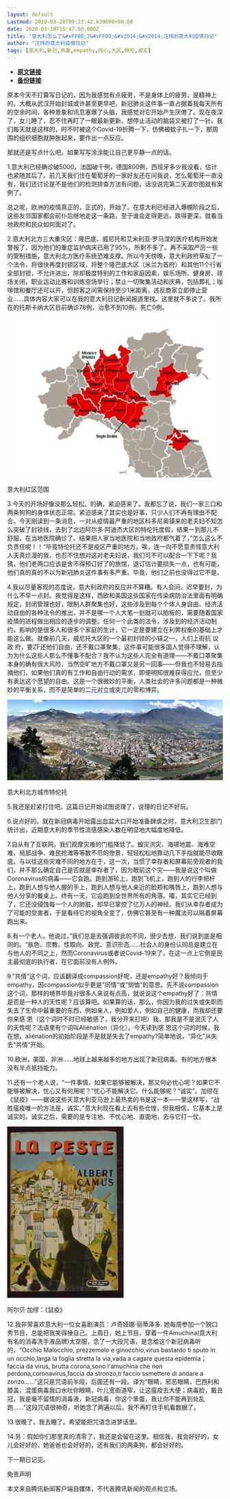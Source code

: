 ```yaml
---
layout: default
Lastmod: 2020-03-28T09:23:42.639690+00:00
date: 2020-03-18T15:47:50.000Z
title: "意大利怎么了&#xFF08;7&#xFF09;&#x2014;&#x2014;汪玮的意大利疫情日记"
author: "汪玮的意大利疫情日记"
tags: [意大利,新冠,病毒,empathy,忧心,大区,特伦,诚实]
---
```


* [**原文链接**](http://archive.ph/3lMtk)
* [**备份链接**](http://archive.ph/3lMtk)


原本今天不打算写日记的，因为我感觉有点疲劳，不是身体上的疲劳，是精神上的。大概从武汉开始封城或许甚至更早吧，新冠肺炎这件事一直占据着我每天所有的空余时间，各种景象和讯息塞爆了头脑，我感觉对它开始产生厌倦了。现在夜深了，女儿睡了，忍不住再盯了一眼最新更新，想停止活动的脑袋又被打了一针。我们每天就是这样的，时不时被这个Covid-19折腾一下，仿佛被蚊子扎一下，那周围的组织细胞就肿胀起来，要作出一点反应。

那就还是写点什么吧。如果写写涂涂能让自己更平静一点的话。

1.意大利已经确诊破5000，法国破千例，德国800例，西班牙多少我没看，估计也紧随其后了。前几天我们住在葡萄牙的一家好友还在问我说，怎么葡萄牙一直没有，我们还讨论是不是他们的检测排查方法有问题，话没说完第二天波尔图就有案例了。

总之呢，欧洲的疫情真正的，正式的，开始了。在意大利已经进入爆棚阶段之后，这些友邻国家都会前仆后继地走这一条路，至于谁会走得更远，跌得更深，就看当地政府和民众如何面对了。

2.意大利北方三大重灾区：隆巴底、威尼托和艾米利亚·罗马涅的医疗机构开始发警报了，因为他们的重症监护病床已用了95%，所剩不多了。再不采取严厉一些的管制措施，意大利北方医疗系统恐难支撑。所以今天傍晚，意大利政府草拟了一个法令，将很快再度封锁区域，将整个隆巴底大区（米兰为首府）和其他11个行省全部封锁，不允许进出，除却极度特别的工作和家庭因素，娱乐场所、健身房、球场关闭，职业运动比赛和训练空场举行；禁止一切聚集活动和庆典，包括葬礼；咖啡馆和餐厅还可以开，但顾客之间需保持至少1米距离，违反商家立即停止营业……具体内容大家可以在我的意大利日记新闻报道里找。这里就不多说了。我所在的托斯卡纳大区目前确诊78例，治愈不到10例，死亡0例。

![图片](/images/post/176e160d04596122666f64621e7ea964.webp)

意大利红区范围

3.今天的开场好像没那么轻松。的确，紧迫感来了。我都忘了说，我们一家三口和两条狗狗的身体状态正常。紧迫感来了其实也是好事，只少人们不再有理由不配合。今天刚读到一条消息，一对从疫情最严重的地区科多尼奥镇来的老夫妇不知怎么突破了封锁线，去到了北边阿尔多·阿迪杰大区的特伦托度假，结果一到那儿不舒服，在当地医院确诊了。结果把人家当地医院和当地政府都气着了，”怎么这么不负责任呢！！“毕竟特伦托还不是疫区严重的地方。唉，连一向不愿意责怪意大利人天真烂漫的我，也忍不住想对这对老夫妇说，我们可不可以配合一下下呢？我猜，他们老两口应该是舍不得预订好了的旅馆，退订估计要损失一点，也有可能，他们真的真的不以为新冠肺炎这件事有多严重。毕竟，他们之前也没得过它不是。

4.我以尽量客观的态度说，意大利政府的反应并不算糟。有人会问，迟早要封，为什么不早一点封。我觉得是这样，西欧和美国这些国家在传染病防治法里面有明确规定，封闭管理也好，限制人群聚集也好，这些涉及到每个个体人身自由、经济活动自由的各种法令的推出，并不是哪一个人大笔一划就可以拍板的，需要随着国家疫情的进程做出相应的逐步的调整。任何一个此类的法令，涉及到的经济活动制约，影响的是很多人和很多个家庭的生计，它一定是要建立在利弊权衡的基础上才能这么做。就像前几天，威尼托大区的一个最初封锁的小镇之一，人们上街抗 议 政 府，要ZF还他们自由，还不戴口罩聚集，这件事可能很多国人觉得不理解，认为为什么这些人那么不懂事不配合？我不认为这些人完全有道理——不戴口罩聚集本身的确有很大风险，当然空旷地方不戴口罩又是另一回事——但我也不轻易去指摘他们，如果他们真的有工作和自由行动的需求，即便明知很难获得应允，但至少有表达这个愿望的自由。这是一个很微妙的平衡，人类社会的许多问题都是一种微妙的平衡关系，而不是简单的二元对立或突兀的零和博弈。

![图片](/images/post/14381a6f853c18d1cf0eda232fb84f60.webp)

意大利北方城市特伦托

5.我还是赶紧打住吧。这篇日记开始试图说理了，说理的日记不好玩。

6.说点好的。就在新冠病毒开始露出血盆大口开始准备肆虐之时，意大利卫生部门统计出，近期意大利的季节性流感感染人数在明显地大幅度地降低。

7.自从有了互联网，我们观摩灾难的门槛降低了。蝗灾洪灾、海啸地震、海难空难、局部战争、难民抢滩等等数不尽的惨景，轻轻松松地靠动几下手指就能尽收眼底。与以往这些灾难不同的地方在于，这一次，当惯了幸存者和屏幕前旁观者的我们，并不那么确定自己是否就是幸存者了，因为眼前这个灾——我是说这个叫做Coronavirus的病毒——它会跑。跑到游轮上，跑到飞机上，跑到人的行李把杆上，跑到人想与他人握的手上，跑到人想与他人亲近的脸颊和嘴唇上，跑到人想与他人分享的餐桌上。终有一天，它会跑到全世界所有的角落。嚯，其实它已经到了，它还没侵蚀每一个人的肺脏，却早已掌控了亿万人的神经。我们从幸存者成为了可能的受害者，于是看待它的视角全变了，仿佛它甚至有一种魔法可以隔着屏幕跑出来。

8.有一个老人，他说过，”我们总是去强调彼此的不同，很少去想，我们说到底是相同的。“肤色、宗教、性取向、政党、意识形态……社会人的身份认同总是建立在与他人的不同之上，然而Coronavirus或者说Covid-19来了，在这一点上它倒是民 主最彻底的执行者，在它面前没有人例外。

9.”共情“这个词，应该翻译成compassion好呢，还是empathy好？我倾向于empathy，因compassion似乎更是”同情“或”悯恤“的意思。先不说compassion这个词，那样的境界毕竟对很多人来说有点高，就说说这个empathy好了：共情是否是一种人的天性呢？应该算吧。如果算的话，那么，你因为我的过失或失职而失去了生命中最重要的东西，例如亲人，例如爱人，例如自己的健康，而我却还要你来感 恩（这个词时不时已经敏感了，我分开来打吧）我，那我是不是泯灭了人的天性呢？法语里有个词叫Aliénation（异化）。今天读到感 恩这个词的时候，我在想，aliénation的初始阶段是不是就是失去了empathy?简单地说，“异化”从失去“共情”开始。

10.欧洲，美国，非洲……地球上越来越多的地方出现了新冠病毒。有的地方根本没有半点抵挡能力。

11.还有一个老人说，“一件事情，如果它能够被解决，那又何必忧心呢？如果它不能够被解决，忧心又有何用呢？”忧心不能解决它。什么能够呢？“诚实”。加缪在《鼠疫》——据说这些天意大利亚马逊上最热卖的书是这一本——里这样写，“战胜瘟疫唯一的方法是，诚实。”意大利现在看上去有些仓惶，但我相信，它基本上是诚实的。诚实之后，需要的是专注地、不忧心地、直面地，去与它打一仗。

![图片](/images/post/cd3d9074863f88fa95f084bbdeb20f89.webp)

阿尔贝·加缪：《鼠疫》

12.我非常喜欢意大利一位女喜剧演员：卢奇娅娜·丽蒂泽多. 她每周参加一个脱口秀节目，总能把我笑得捶自己。上周日，她上节目，穿着一件Amuchina(意大利有名的消毒洗手液品牌)太空服，念了一大段咒语，是念给这个新冠病毒听的，“Occhio Malocchio, prezzemolo e ginocchio,virus bastardo ti sputo in un occhio,larga la foglia stretta la via,vada a cagare questa epidemia；faccia da virus, brutta corona,sono l'amuchina che non perdona,coronavirus,faccia da stronzo,ti faccio ssmettere di andare a zonzo……”这只是咒语前半段，后面还有一段。译为“眼睛，邪恶眼睛，巴西利和膝盖，混蛋病毒我口水吐你眼睛，叶儿宽街道窄，让这瘟疫去大便；病毒脸，戴丑冠，我是毫不留情的消毒液，新冠病毒，你这个笨蛋，我让你不能再到处乱跑……”这段咒语很神奇，听她念了两遍以后，我不再盯住手机看数据了。

13.很晚了，我去睡了。希望能把咒语念进梦话里。

14.另：假如你们那里真的清零了，我还是会留在这里。相信我，我会好好的，女儿会好好的，她爸爸也会好好的，还有我们的两条狗，都会好好的。

下一期日记见。

免责声明

本文来自腾讯新闻客户端自媒体，不代表腾讯新闻的观点和立场。

